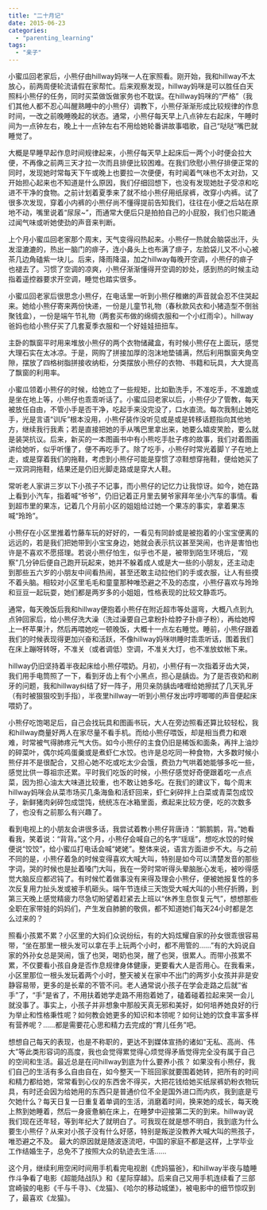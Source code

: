 ```yaml
---
title: "二十月记"
date: 2015-06-23
categories: 
  - "parenting_learning"
tags: 
  - "亲子"
---
```


小蜜瓜回老家后，小熊仔由hillway妈咪一人在家照看。刚开始，我和hillway不太放心，前两周便轮流请假在家帮忙。后来观察发现，hillway妈咪是可以胜任白天照料小熊仔的任务，同时买菜做饭做家务也不耽误。在hillway妈咪的“严格”（我们其他人都不忍心叫醒熟睡中的小熊仔）调教下，小熊仔渐渐形成比较规律的作息时间，一改之前晚睡晚起的状态。通常，小熊仔每天早上八点钟左右起床，午睡时间为一点钟左右，晚上十一点钟左右不用给她轮番讲故事唱歌，自己“哒哒”嘴巴就睡觉了。

大概是早睡早起作息时间规律起来，小熊仔每天早上起床后一两个小时便会拉大便，不再像之前两三天才拉一次而且排便比较困难。在我们欣慰小熊仔排便正常的同时，发现她时常每天下午或晚上也要拉一次便便，有时闻着气味也不太对劲，又开始担心起来也不知道是什么原因，我们仔细回想下，也没有发现她肚子受凉和吃进不干净的食物。之前计划着夏季来了就不给小熊仔用纸尿裤，改穿小内裤。试了很多次发现，穿着小内裤的小熊仔尚不懂得提前告知我们，往往在小便之后站在原地不动，嘴里说着“尿尿~”，而通常大便后只是拍拍自己的小屁股，我们也只能通过闻气味或听她使劲的声音来判断。

上个月小蜜瓜回老家那个周末，天气变得闷热起来。小熊仔一热就会脑袋出汗，头发湿漉漉的，热出一脑门的痱子，连小鼻头上也布满了痱子，左脸袋儿又不小心被茶几边角磕紫一块儿。后来，降雨降温，加之hillway每晚开空调，小熊仔的痱子也褪去了。习惯了空调的凉爽，小熊仔渐渐懂得开空调的妙处，感到热的时候主动指着遥控器要求开空调，睡觉也踏实很多。

小蜜瓜回老家后很思念小熊仔，在电话里一听到小熊仔稚嫩的声音就会忍不住哭起来。她给小熊仔寄来两份快递，一份是儿童节礼物（春秋款风衣和小猪造型不倒翁聚钱盒），一份是端午节礼物（两套买布做的绵绸衣服和一个小红雨伞）。hillway爸妈也给小熊仔买了几套夏季衣服和一个好娃娃扭扭车。

主卧的飘窗平时用来堆放小熊仔的两个衣物储藏盒，有时候小熊仔在上面玩，感觉大理石实在太冰凉。于是，网购了拼接加厚的泡沫地垫铺满，然后利用飘窗夹角空隙，摆放了四格树脂拼接收纳柜，分类摆放小熊仔的衣物、书籍和玩具，大大提高了飘窗的利用率。

小蜜瓜领着小熊仔的时候，给她立了一些规矩，比如勤洗手，不准吃手，不准跪或是坐在地上等，小熊仔也乖乖听话了。小蜜瓜回老家以后，小熊仔少了管教，每天被放任自由，不管小手是否干净，吃起手来没完没了，口水直流。每次我制止她吃手，光是言语“训斥”根本没用，小熊仔装作没听见或是或是转移话题指向其他地方，继续我行我素；若是直接把她的手从嘴巴里拿出来，她要么嬉皮笑脸，要么就是装哭抗议。后来，新买的一本图画书中有小熊吃手肚子疼的故事，我们对着图画讲给她听，似乎听懂了，便不再吃手了。除了吃手，小熊仔时常光着脚丫子在地上走，或是穿着我们的拖鞋，考虑到小熊仔可能是穿惯了凉鞋想穿拖鞋，便给她买了一双洞洞拖鞋，结果还是仍旧光脚走路或是穿大人鞋。

常听老人家讲三岁以下小孩子不记事，而小熊仔的记忆力让我惊讶。如今，她在路上看到小汽车，指着喊“爷爷”，仍旧记着正月里去舅爷家拜年坐小汽车的事情。看到超市里的果冻，记着几个月前小区的姐姐给过她一个果冻的事实，拿着果冻喊“玲玲”。

小熊仔在小区里推着竹藤车玩的好好的，一看见有同龄或是被抱着的小宝宝便离的远远的，若是我们把她带到小宝宝身边，她就会表示抗议甚至哭闹，也许是害怕也许是不喜欢不愿搭理。若说小熊仔怕生，似乎也不是，被带到陌生环境后，“观察”几分钟后便自己跑开玩起来，她并不躲着成人或是大一些的小朋友，还主动走到那些五六岁的小朋友中间看热闹，甚至还敢主动拉他们的手或衣服，让人有些摸不着头脑。相较对小区里毛毛和童童那种唯恐避之不及的态度，小熊仔喜欢与玲玲和豆豆一起玩耍，她们都是两岁多的小姐姐，性格表现的比较文静乖巧。

通常，每天晚饭后我和hillway便抱着小熊仔在附近超市等处遛弯，大概八点到九点钟回家后，给小熊仔洗大澡（洗过澡要自己拿粉扑给脖子扑痱子粉），再给她榨上一杯苹果汁，然后再喂她吃一顿晚饭，大概十一点左右睡觉。睡前，小熊仔跟着我们的时候表现得更加兴奋和活跃，不像hillway妈咪哄睡时乖乖听话，围着我们在床上蹦呀转呀，不准关（或者调低）空调，不准关大灯，也不准放蚊帐下来。

hillway仍旧坚持着半夜起床给小熊仔喂奶。月初，小熊仔有一次指着牙齿大哭，我们用手电筒照了一下，看到牙齿上有个小黑点，担心是龋齿。为了是否夜奶和刷牙的问题，我和hillway纠结了好一阵子，用贝亲防龋齿啫喱给她擦拭了几天乳牙（有时被狠狠咬到手指），半夜里hillway一听到小熊仔发出哼哼唧唧的声音便起床喂奶了。

小熊仔吃饱喝足后，自己会找玩具和图画书玩，大人在旁边照看还算比较轻松，我和hillway商量好两人在家尽量不看手机。而给小熊仔喂饭，却是相当费力和艰难，时常被气得肺疼元气大伤。如今小熊仔的主食仍旧是稀饭和面条，再拌上油炒的碎菜叶，偶尔炖鸡蛋羹或是煮虾仁水饺。也许是总吃同一种食物，大多数时候小熊仔并不是很配合，又担心她不吃或吃太少会饿，费劲力气哄着她能够多吃一些，感觉比供一尊祖宗还累。平时我们吃饭的时候，小熊仔感觉好奇便跟着吃一点点菜，因为担心油太大味道比较重，也不敢让她多吃。在我们的建议下，每个周末hillway妈咪会从菜市场买几条海鱼和活虾回来，虾仁剁碎拌上白菜或青菜包成饺子，新鲜猪肉剁碎包成馄饨，统统冻在冰箱里面，煮起来比较方便，吃的次数多了，也没有之前那么有兴趣了。

看到电视上的小朋友会讲很多话，我尝试着教小熊仔背唐诗：“鹅鹅鹅，背。”她看看我，笑着说：“背背。”这个月，小熊仔会喊自己的名字“瑶瑶”，想吃水饺的时候便说“饺饺”，给小蜜瓜打电话会喊“姥姥”。整体来说，语言方面进步不大。与之前不同的是，小熊仔着急的时候变得喜欢大喊大叫，特别是如今可以清楚发音的那些字词，哭的时候也是扯着嗓门大叫，我在一旁时常听得头晕脑胀心发毛，被吵得感觉大脑反应都迟钝了。有时候忙着做事没有来得及理会小熊仔，便被她报复性的多次反复用力扯头发或被手机砸头。端午节连续三天饱受大喊大叫的小熊仔折腾，到第三天晚上感觉精疲力尽急切盼望着赶紧去上班以“休养生息恢复元气”，想想那些全职在家带娃的妈妈们，产生发自肺腑的敬佩，都不知道她们每天24小时都是怎么过来的？

照看小孩累不累？小区里的大妈们众说纷纭，有的大妈炫耀自家的孙女很乖很容易带，“坐在那里一根头发可以拿在手上玩两个小时，都不用管的……”有的大妈说自家的外孙女总是哭闹，饿了也哭，喝奶也哭，醒了也哭，很累人。而带小孩累不累，不仅要看小孩自身是否作息规律身体健康，更要看大人是否用心。在我看来，小区里那位一根头发玩着两个小时，整天被关在家中不出门的两岁小女孩并非是安静容易带，更多的是长辈的不管不问。老人通常说小孩子在学会走路之后就“省手”了，“手”是省了，不用扶着她学走路不用抱着她了，磕着碰着拉起来哭一会儿就没事了。事实上，小孩子并非想象中那般天真无邪和美好，如何培养她良好的行为举止和性格秉性呢？如何教会她更多的知识和本领呢？如何让她的饮食丰富多样有营养呢？……都是需要花心思和精力去完成的“育儿任务”吧。

想想自己每天的表现，也是不称职的，更达不到媒体宣扬的诸如“无私、高尚、伟大”等此类形容词的高度，我也会觉得累觉得心烦觉得矛盾觉得完全没有属于自己的空间和生活。最近总是在问hillway到底为什么要养小孩？ 如果没有小熊仔，我们自己的生活有多么自由自在，如今整天一下班回家就要围着她转，把所有的时间和精力都给她，常常看到心仪的东西舍不得买，大把花钱给她买纸尿裤奶粉衣物玩具，有时还会因为给她用的东西只是普通价位不全是国外进口而内疚，我到底是亏欠她什么？每天日复一日重复着单调的生活，消磨着时间，换来她的成长，每天晚上熬到她睡着，然后一身疲惫躺在床上，在睡梦中迎接第二天的到来。hillway说我们现在还年轻，等到年纪大了就明白了。可我现在就是想不明白，我到底为什么要生小熊仔？从来对小孩子没有什么好感，特别是叛逆没教养大喊大叫的熊孩子，唯恐避之不及。 最大的原因就是随波逐流吧，中国的家庭不都是这样，上学毕业工作结婚生子，总免不了按照大众的轨迹去生活……

这个月，继续利用空闲时间用手机看完电视剧《虎妈猫爸》，和hillway半夜与瞌睡作斗争看了电影《超能陆战队》和《星际穿越》。后来自己又用手机连续看了三部宫崎骏的电影《千与千寻》、《龙猫》、《哈尔的移动城堡》，被电影中的细节惊叹到了，最喜欢《龙猫》。
